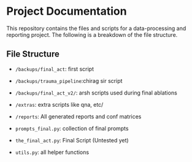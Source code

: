 # Project Documentation

This repository contains the files and scripts for a data-processing and reporting project. The following is a breakdown of the file structure.

## File Structure

* `/backups/final_act`: first script
* `/backups/trauma_pipeline`:chirag sir script
* `/backups/final_act_v2/`: arsh scripts used during final ablations

* `/extras`: extra scripts like qna, etc/
* `/reports`: All generated reports and conf matrices
* `prompts_final.py`: collection of final prompts
* `the_final_act.py`: Final Script (Untested yet)
* `utils.py`: all helper functions
